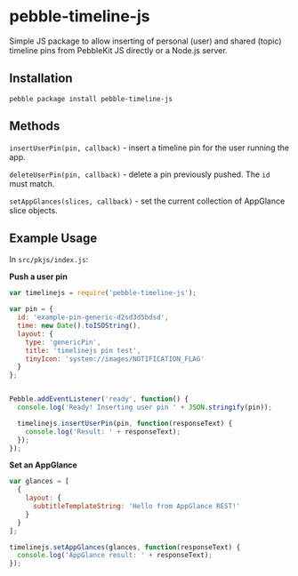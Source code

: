 # pebble-timeline-js

Simple JS package to allow inserting of personal (user) and shared (topic)
timeline pins from PebbleKit JS directly or a Node.js server.

## Installation

`pebble package install pebble-timeline-js`


## Methods

`insertUserPin(pin, callback)` - insert a timeline pin for the user running the app.

`deleteUserPin(pin, callback)` - delete a pin previously pushed. The `id` must match.

`setAppGlances(slices, callback)` - set the current collection of AppGlance slice objects.


## Example Usage

In `src/pkjs/index.js`:

**Push a user pin**

```js
var timelinejs = require('pebble-timeline-js');

var pin = {
  id: 'example-pin-generic-d2sd3d5bdsd',
  time: new Date().toISOString(),
  layout: {
    type: 'genericPin',
    title: 'timelinejs pin test',
    tinyIcon: 'system://images/NOTIFICATION_FLAG'
  }
};


Pebble.addEventListener('ready', function() {
  console.log('Ready! Inserting user pin ' + JSON.stringify(pin));

  timelinejs.insertUserPin(pin, function(responseText) {
    console.log('Result: ' + responseText);
  });
});
```

**Set an AppGlance**

```js
var glances = [
  {
    layout: {
      subtitleTemplateString: 'Hello from AppGlance REST!'
    }
  }
];

timelinejs.setAppGlances(glances, function(responseText) {
  console.log('AppGlance result: ' + responseText);
});
```
